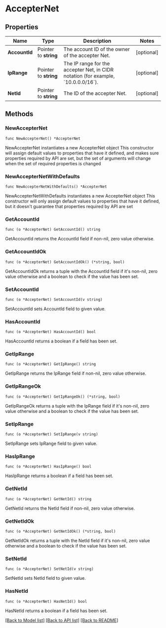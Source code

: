 # AccepterNet

## Properties

Name | Type | Description | Notes
------------ | ------------- | ------------- | -------------
**AccountId** | Pointer to **string** | The account ID of the owner of the accepter Net. | [optional] 
**IpRange** | Pointer to **string** | The IP range for the accepter Net, in CIDR notation (for example, &#x60;10.0.0.0/16&#x60;). | [optional] 
**NetId** | Pointer to **string** | The ID of the accepter Net. | [optional] 

## Methods

### NewAccepterNet

`func NewAccepterNet() *AccepterNet`

NewAccepterNet instantiates a new AccepterNet object
This constructor will assign default values to properties that have it defined,
and makes sure properties required by API are set, but the set of arguments
will change when the set of required properties is changed

### NewAccepterNetWithDefaults

`func NewAccepterNetWithDefaults() *AccepterNet`

NewAccepterNetWithDefaults instantiates a new AccepterNet object
This constructor will only assign default values to properties that have it defined,
but it doesn't guarantee that properties required by API are set

### GetAccountId

`func (o *AccepterNet) GetAccountId() string`

GetAccountId returns the AccountId field if non-nil, zero value otherwise.

### GetAccountIdOk

`func (o *AccepterNet) GetAccountIdOk() (*string, bool)`

GetAccountIdOk returns a tuple with the AccountId field if it's non-nil, zero value otherwise
and a boolean to check if the value has been set.

### SetAccountId

`func (o *AccepterNet) SetAccountId(v string)`

SetAccountId sets AccountId field to given value.

### HasAccountId

`func (o *AccepterNet) HasAccountId() bool`

HasAccountId returns a boolean if a field has been set.

### GetIpRange

`func (o *AccepterNet) GetIpRange() string`

GetIpRange returns the IpRange field if non-nil, zero value otherwise.

### GetIpRangeOk

`func (o *AccepterNet) GetIpRangeOk() (*string, bool)`

GetIpRangeOk returns a tuple with the IpRange field if it's non-nil, zero value otherwise
and a boolean to check if the value has been set.

### SetIpRange

`func (o *AccepterNet) SetIpRange(v string)`

SetIpRange sets IpRange field to given value.

### HasIpRange

`func (o *AccepterNet) HasIpRange() bool`

HasIpRange returns a boolean if a field has been set.

### GetNetId

`func (o *AccepterNet) GetNetId() string`

GetNetId returns the NetId field if non-nil, zero value otherwise.

### GetNetIdOk

`func (o *AccepterNet) GetNetIdOk() (*string, bool)`

GetNetIdOk returns a tuple with the NetId field if it's non-nil, zero value otherwise
and a boolean to check if the value has been set.

### SetNetId

`func (o *AccepterNet) SetNetId(v string)`

SetNetId sets NetId field to given value.

### HasNetId

`func (o *AccepterNet) HasNetId() bool`

HasNetId returns a boolean if a field has been set.


[[Back to Model list]](../README.md#documentation-for-models) [[Back to API list]](../README.md#documentation-for-api-endpoints) [[Back to README]](../README.md)


